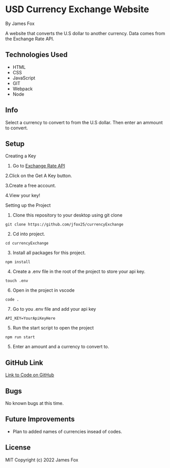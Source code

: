 # USD Currency Exchange Website

By James Fox

A website that converts the U.S dollar to another currency. Data comes from the Exchange Rate API.

## Technologies Used

- HTML
- CSS
- JavaScript
- GIT
- Webpack
- Node

## Info

Select a currency to convert to from the U.S dollar. Then enter an ammount to convert.

## Setup

Creating a Key

1. Go to [Exchange Rate API](https://www.exchangerate-api.com/)

2.Click on the Get A Key button.

3.Create a free account.

4.View your key!

Setting up the Project

1. Clone this repository to your desktop using git clone

```
git clone https://github.com/jfox25/currencyExchange
```

2. Cd into project.

```
cd currencyExchange
```

3. Install all packages for this project.

```
npm install
```

4. Create a .env file in the root of the project to store your api key.

```
touch .env
```

6. Open in the project in vscode

```
code .
```

7. Go to you .env file and add your api key

```
API_KEY=YourApiKeyHere
```

5. Run the start script to open the project

```
npm run start
```

5. Enter an amount and a currency to convert to.

## GitHub Link

[Link to Code on GitHub](https://github.com/jfox25/currencyExchange)

## Bugs

No known bugs at this time.

## Future Improvements

- Plan to added names of currencies insead of codes.

## License

MIT
Copyright (c) 2022 James Fox
